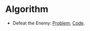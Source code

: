 # Algorithm

* Defeat the Enemy: [Problem](https://icpcarchive.ecs.baylor.edu/index.php?option=com_onlinejudge&Itemid=8&category=648&page=show_problem&problem=5158);      [Code]().
